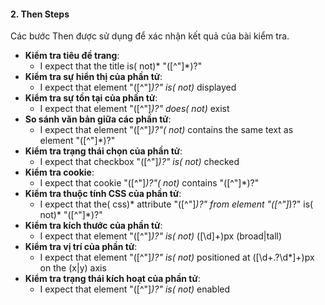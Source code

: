#### 2. **Then Steps**
Các bước Then được sử dụng để xác nhận kết quả của bài kiểm tra.
- **Kiểm tra tiêu đề trang**:
  - I expect that the title is( not)* "([^"]*)?"
- **Kiểm tra sự hiển thị của phần tử**:
  - I expect that element "([^"]*)?" is( not)* displayed
- **Kiểm tra sự tồn tại của phần tử**:
  - I expect that element "([^"]*)?" does( not)* exist
- **So sánh văn bản giữa các phần tử**:
  - I expect that element "([^"]*)?"( not)* contains the same text as element "([^"]*)?"
- **Kiểm tra trạng thái chọn của phần tử**:
  - I expect that checkbox "([^"]*)?" is( not)* checked
- **Kiểm tra cookie**:
  - I expect that cookie "([^"]*)?"( not)* contains "([^"]*)?"
- **Kiểm tra thuộc tính CSS của phần tử**:
  - I expect that the( css)* attribute "([^"]*)?" from element "([^"]*)?" is( not)* "([^"]*)?"
- **Kiểm tra kích thước của phần tử**:
  - I expect that element "([^"]*)?" is( not)* ([\d]+)px (broad|tall)
- **Kiểm tra vị trí của phần tử**:
  - I expect that element "([^"]*)?" is( not)* positioned at ([\d+.?\d*]+)px on the (x|y) axis
- **Kiểm tra trạng thái kích hoạt của phần tử**:
  - I expect that element "([^"]*)?" is( not)* enabled

